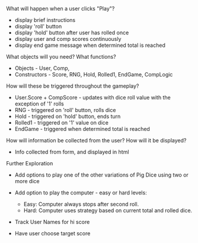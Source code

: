 What will happen when a user clicks "Play"?
  * display brief instructions
  * display 'roll' button
  * display 'hold' button after user has rolled once
  * display user and comp scores continuously
  * display end game message when determined total is reached

What objects will you need? What functions?
  * Objects - User, Comp,
  * Constructors - Score, RNG, Hold, Rolled1, EndGame, CompLogic

How will these be triggered throughout the gameplay?
  * User.Score + CompScore - updates with dice roll value with the exception of '1' rolls
  * RNG - triggered on 'roll' button, rolls dice
  * Hold - triggered on 'hold' button, ends turn
  * Rolled1 - triggered on '1' value on dice
  * EndGame - triggered when determined total is reached


How will information be collected from the user? How will it be displayed?
  * Info collected from form, and displayed in html

Further Exploration

  * Add options to play one of the other variations of Pig Dice using two or more dice

  * Add option to play the computer - easy or hard levels:
    * Easy: Computer always stops after second roll.
    * Hard: Computer uses strategy based on current total and rolled dice.

  * Track User Names for hi score

  * Have user choose target score
